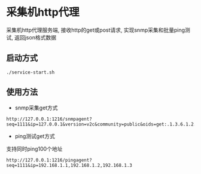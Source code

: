 采集机http代理
====

采集机http代理服务端, 接收http的get或post请求, 实现snmp采集和批量ping测试, 返回json格式数据

启动方式
----

```
./service-start.sh
```

使用方法
----

* snmp采集get方式
```
http://127.0.0.1:1216/snmpagent?seq=1111&ip=127.0.0.1&version=v2c&community=public&oids=get:.1.3.6.1.2.1.1.2.0!table:.1.3.6.1.2.1.31.1.1.1.1,.1.3.6.1.2.1.31.1.1.1.10
```

* ping测试get方式

支持同时ping100个地址

```
http://127.0.0.1:1216/pingagent?seq=1111&ip=192.168.1.1,192.168.1.2,192.168.1.3
```
